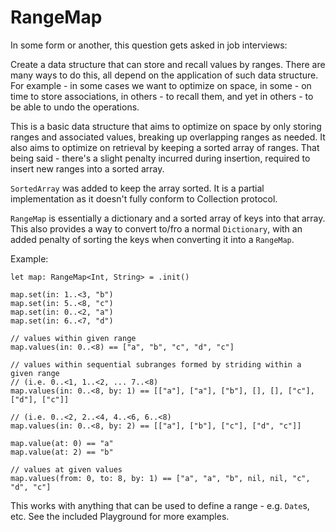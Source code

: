 # RangeMap

In some form or another, this question gets asked in job interviews:

Create a data structure that can store and recall values by ranges. There are many ways to do this, all depend on the application of such data structure. For example - in some cases we want to optimize on space, in some - on time to store associations, in others - to recall them, and yet in others - to be able to undo the operations.

This is a basic data structure that aims to optimize on space by only storing ranges and associated values, breaking up overlapping ranges as needed. It also aims to optimize on retrieval by keeping a sorted array of ranges. That being said - there's a slight penalty incurred during insertion, required to insert new ranges into a sorted array.

`SortedArray` was added to keep the array sorted. It is a partial implementation as it doesn't fully conform to Collection protocol.

`RangeMap` is essentially a dictionary and a sorted array of keys into that array. This also provides a way to convert to/fro a normal `Dictionary`, with an added penalty of sorting the keys when converting it into a `RangeMap`.

Example:

```
let map: RangeMap<Int, String> = .init()

map.set(in: 1..<3, "b")
map.set(in: 5..<8, "c")
map.set(in: 0..<2, "a")
map.set(in: 6..<7, "d")

// values within given range
map.values(in: 0..<8) == ["a", "b", "c", "d", "c"]

// values within sequential subranges formed by striding within a given range
// (i.e. 0..<1, 1..<2, ... 7..<8)
map.values(in: 0..<8, by: 1) == [["a"], ["a"], ["b"], [], [], ["c"], ["d"], ["c"]]

// (i.e. 0..<2, 2..<4, 4..<6, 6..<8)
map.values(in: 0..<8, by: 2) == [["a"], ["b"], ["c"], ["d", "c"]]

map.value(at: 0) == "a"
map.value(at: 2) == "b"

// values at given values 
map.values(from: 0, to: 8, by: 1) == ["a", "a", "b", nil, nil, "c", "d", "c"]
```

This works with anything that can be used to define a range - e.g. `Date`s, etc. See the included Playground for more examples.